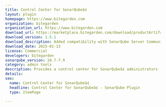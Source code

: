 ```yaml
---
title: Control Center for SonarQubeâ¢
layout: plugin
homepage: https://www.bitegarden.com
organization: bitegarden
organization_url: https://www.bitegarden.com
download_url: https://marketplace.bitegarden.com/download/productArtifact?productName=bitegarden-sonarqube-control-center&productVersion=1.5.1&productFileExt=jar&customerEmail=sonarplugins@gmail.com&customerName=sonarqube&customerSurnames=marketplace&customerCompany=bitegarden
download_version: 1.5.1
download_description: Added compatibility with SonarQube Server Community
download_date: 2025-01-13
license: Commercial
developers: bitegarden
sonarqube_version: 10.7-7.9
category: admin tools
description: Provides a control center for SonarQubeâ¢ administrators
details: 
seo:
  name: Control Center for SonarQubeâ¢
  headline: Control Center for SonarQubeâ¢ - SonarQube Plugin
  type: ItemPage

---
```

